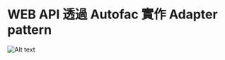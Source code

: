 # WEB API 透過 Autofac 實作 Adapter pattern

![Alt text](https://dotblogsfile.blob.core.windows.net/user/andytsao701/09e67dbc-9348-4522-b8ca-eea9fb0a29a9/1465833240_12026.jpg "Optional title")
